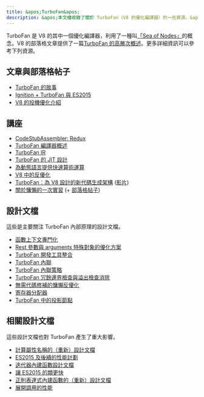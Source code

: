 ```yaml
---
title: &apos;TurboFan&apos;
description: &apos;本文檔收錄了關於 TurboFan（V8 的優化編譯器）的一些資源。&apos;
---
```

TurboFan 是 V8 的其中一個優化編譯器，利用了一種叫[「Sea of Nodes」](https://darksi.de/d.sea-of-nodes/)的概念。V8 的部落格文章提供了一篇[TurboFan 的高層次概述](/blog/turbofan-jit)。更多詳細資訊可以參考下列資源。

## 文章與部落格帖子

- [TurboFan 的故事](https://benediktmeurer.de/2017/03/01/v8-behind-the-scenes-february-edition)
- [Ignition + TurboFan 與 ES2015](https://benediktmeurer.de/2016/11/25/v8-behind-the-scenes-november-edition)
- [V8 的投機優化介紹](https://ponyfoo.com/articles/an-introduction-to-speculative-optimization-in-v8)

## 講座

- [CodeStubAssembler: Redux](https://docs.google.com/presentation/d/1u6bsgRBqyVY3RddMfF1ZaJ1hWmqHZiVMuPRw_iKpHlY)
- [TurboFan 編譯器概述](https://docs.google.com/presentation/d/1H1lLsbclvzyOF3IUR05ZUaZcqDxo7_-8f4yJoxdMooU/edit)
- [TurboFan IR](https://docs.google.com/presentation/d/1Z9iIHojKDrXvZ27gRX51UxHD-bKf1QcPzSijntpMJBM)
- [TurboFan 的 JIT 設計](https://docs.google.com/presentation/d/1sOEF4MlF7LeO7uq-uThJSulJlTh--wgLeaVibsbb3tc)
- [為動態語言提供快速算術運算](https://docs.google.com/a/google.com/presentation/d/1wZVIqJMODGFYggueQySdiA3tUYuHNMcyp_PndgXsO1Y)
- [V8 中的反優化](https://docs.google.com/presentation/d/1Z6oCocRASCfTqGq1GCo1jbULDGS-w-nzxkbVF7Up0u0)
- [TurboFan：為 V8 設計的新代碼生成架構](https://docs.google.com/presentation/d/1_eLlVzcj94_G4r9j9d_Lj5HRKFnq6jgpuPJtnmIBs88) ([影片](https://www.youtube.com/watch?v=M1FBosB5tjM))
- [關於慵懶的一次實習](https://docs.google.com/presentation/d/1AVu1wiz6Deyz1MDlhzOWZDRn6g_iFkcqsGce1F23i-M) (+ [部落格帖子](/blog/lazy-unlinking))

## 設計文檔

這些是主要關注 TurboFan 內部原理的設計文檔。

- [函數上下文專門化](https://docs.google.com/document/d/1CJbBtqzKmQxM1Mo4xU0ENA7KXqb1YzI6HQU8qESZ9Ic)
- [Rest 參數與 arguments 特殊對象的優化方案](https://docs.google.com/document/d/1DvDx3Xursn1ViV5k4rT4KB8HBfBb2GdUy3wzNfJWcKM)
- [TurboFan 開發工具整合](https://docs.google.com/document/d/1zl0IA7dbPffvPPkaCmLVPttq4BYIfAe2Qy8sapkYgRE)
- [TurboFan 內聯](https://docs.google.com/document/d/1l-oZOW3uU4kSAHccaMuUMl_RCwuQC526s0hcNVeAM1E)
- [TurboFan 內聯策略](https://docs.google.com/document/d/1VoYBhpDhJC4VlqMXCKvae-8IGuheBGxy32EOgC2LnT8)
- [TurboFan 冗餘邊界檢查與溢出檢查消除](https://docs.google.com/document/d/1R7-BIUnIKFzqki0jR4SfEZb3XmLafa04DLDrqhxgZ9U)
- [無需代碼修補的慵懶反優化](https://docs.google.com/document/d/1ELgd71B6iBaU6UmZ_lvwxf_OrYYnv0e4nuzZpK05-pg)
- [寄存器分配器](https://docs.google.com/document/d/1aeUugkWCF1biPB4tTZ2KT3mmRSDV785yWZhwzlJe5xY)
- [TurboFan 中的投影節點](https://docs.google.com/document/d/1C9P8T98P1T_r2ymuUFz2jFWLUL7gbb6FnAaRjabuOMY/edit)

## 相關設計文檔

這些設計文檔也對 TurboFan 產生了重大影響。

- [計算屬性名稱的（重新）設計文檔](https://docs.google.com/document/d/1eH1R6_C3lRrLtXKw0jNqAsqJ3cBecrqqvfRzLpfq7VE)
- [ES2015 及後續的性能計劃](https://docs.google.com/document/d/1EA9EbfnydAmmU_lM8R_uEMQ-U_v4l9zulePSBkeYWmY)
- [迭代器內建函數設計文檔](https://docs.google.com/document/d/13z1fvRVpe_oEroplXEEX0a3WK94fhXorHjcOMsDmR-8)
- [讓 ES2015 的類更快](https://docs.google.com/document/d/1iCdbXuGVV8BK750wmP32eF4sCrnZ8y3Qlz0JiaLh9j8)
- [正則表達式內建函數的（重新）設計文檔](https://docs.google.com/document/d/1MuqFjsfaRPL2ZqzVoeMRqtcAmcJSwmHljTbRIctVVUk)
- [展開調用的性能](https://docs.google.com/document/d/1DWPizOSKqHhSJ7bdEI0HIVnner84xToEKUYqgXm3g30)
